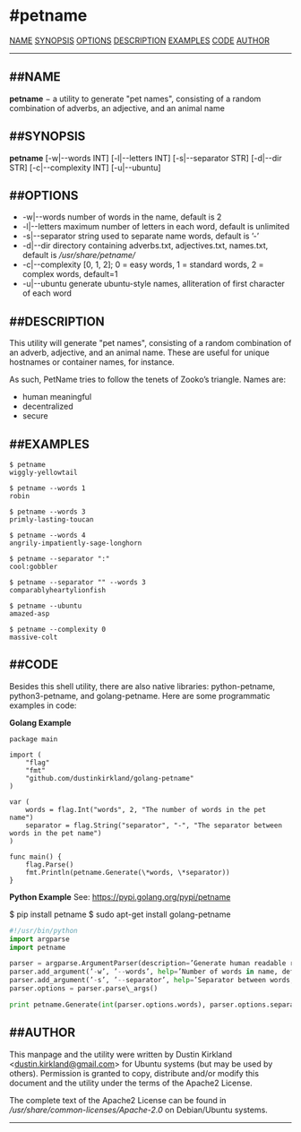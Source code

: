#petname
=======

[NAME](#NAME)
[SYNOPSIS](#SYNOPSIS)
[OPTIONS](#OPTIONS)
[DESCRIPTION](#DESCRIPTION)
[EXAMPLES](#EXAMPLES)
[CODE](#CODE)
[AUTHOR](#AUTHOR)

------------------------------------------------------------------------

##NAME []()
---------

**petname** − a utility to generate "pet names", consisting of a random combination of adverbs, an adjective, and an animal name

##SYNOPSIS []()
-------------

**petname** \[-w|--words INT\] \[-l|--letters INT\] \[-s|--separator STR\] \[-d|--dir STR\] \[-c|--complexity INT\] \[-u|--ubuntu\]

##OPTIONS []()
------------
- -w|--words number of words in the name, default is 2
- -l|--letters maximum number of letters in each word, default is unlimited
- -s|--separator string used to separate name words, default is ’-’
- -d|--dir directory containing adverbs.txt, adjectives.txt, names.txt, default is */usr/share/petname/*
- -c|--complexity \[0, 1, 2\]; 0 = easy words, 1 = standard words, 2 = complex words, default=1
- -u|--ubuntu generate ubuntu-style names, alliteration of first character of each word

##DESCRIPTION []()
----------------

This utility will generate "pet names", consisting of a random combination of an adverb, adjective, and an animal name. These are useful for unique hostnames or container names, for instance.

As such, PetName tries to follow the tenets of Zooko’s triangle. Names are:

- human meaningful
- decentralized
- secure

##EXAMPLES []()
-------------

```
$ petname
wiggly-yellowtail

$ petname --words 1
robin

$ petname --words 3
primly-lasting-toucan

$ petname --words 4
angrily-impatiently-sage-longhorn

$ petname --separator ":"
cool:gobbler

$ petname --separator "" --words 3
comparablyheartylionfish

$ petname --ubuntu
amazed-asp

$ petname --complexity 0
massive-colt
```

##CODE []()
---------

Besides this shell utility, there are also native libraries: python-petname, python3-petname, and golang-petname. Here are some programmatic examples in code:

**Golang Example**
```golang
package main

import (
	"flag"
	"fmt"
	"github.com/dustinkirkland/golang-petname"
)

var (
	words = flag.Int("words", 2, "The number of words in the pet name")
	separator = flag.String("separator", "-", "The separator between words in the pet name")
)

func main() {
	flag.Parse()
	fmt.Println(petname.Generate(\*words, \*separator))
}
```

**Python Example**
See: https://pypi.golang.org/pypi/petname

$ pip install petname
$ sudo apt-get install golang-petname

```python
#!/usr/bin/python
import argparse
import petname

parser = argparse.ArgumentParser(description=’Generate human readable random names’)
parser.add_argument(’-w’, ’--words’, help=’Number of words in name, default=2’, default=2)
parser.add_argument(’-s’, ’--separator’, help=’Separator between words, default="-"’, default="-")
parser.options = parser.parse\_args()

print petname.Generate(int(parser.options.words), parser.options.separator)
```

##AUTHOR []()
-----------

This manpage and the utility were written by Dustin Kirkland &lt;dustin.kirkland@gmail.com&gt; for Ubuntu systems (but may be used by others). Permission is granted to copy, distribute and/or modify this document and the utility under the terms of the Apache2 License.

The complete text of the Apache2 License can be found in */usr/share/common-licenses/Apache-2.0* on Debian/Ubuntu systems.

------------------------------------------------------------------------
